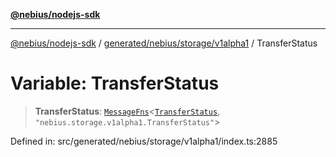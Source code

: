[**@nebius/nodejs-sdk**](../../../../../README.md)

***

[@nebius/nodejs-sdk](../../../../../README.md) / [generated/nebius/storage/v1alpha1](../README.md) / TransferStatus

# Variable: TransferStatus

> **TransferStatus**: [`MessageFns`](../../../../../runtime/protos/core/interfaces/MessageFns.md)\<[`TransferStatus`](../interfaces/TransferStatus.md), `"nebius.storage.v1alpha1.TransferStatus"`\>

Defined in: src/generated/nebius/storage/v1alpha1/index.ts:2885

